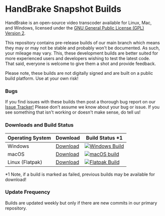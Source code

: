 # HandBrake Snapshot Builds

HandBrake is an open-source video transcoder available for Linux, Mac, and Windows, licensed under the [GNU General Public License (GPL) Version 2](LICENSE).

This repository contains pre-release builds of our main branch which means they may or may not be stable and probably won't be documented. As such, your mileage may vary.
This, these development builds are better suited for more experienced users and developers wishing to test the latest code. That said, everyone is welcome to give them a shot and provide feedback.

Please note, these builds are not digitally signed and are built on a public build platform. Use at your own risk! 

### Bugs

If you find issues with these builds then post a thorough bug report on our [Issue Tracker!](https://github.com/HandBrake/HandBrake/issues)
Please don't assume we know about your bug or issue. If you see something that isn't working or doesn't make sense, do tell us!


### Downloads and Build Status

| Operating System  | Download        | Build Status *1 |
| ----------------- | --------------- | ------------- |
| Windows           | [Download](https://github.com/HandBrake/handbrake-snapshots/releases/tag/win) | [![Windows Build](https://github.com/HandBrake/handbrake-snapshots/actions/workflows/nightly-win.yml/badge.svg)](https://github.com/HandBrake/handbrake-snapshots/actions/workflows/nightly-win.yml)  |
| macOS             | [Download](https://github.com/HandBrake/handbrake-snapshots/releases/tag/mac) | [![macOS build](https://github.com/HandBrake/handbrake-snapshots/actions/workflows/nightly-mac.yml/badge.svg)](https://github.com/HandBrake/handbrake-snapshots/actions/workflows/nightly-mac.yml)  |
| Linux (Flatpak)   | [Download](https://github.com/HandBrake/handbrake-snapshots/releases/tag/lin) | [![Flatpak Build](https://github.com/HandBrake/HandBrake-snapshots/actions/workflows/nightly-linux.yml/badge.svg)](https://github.com/HandBrake/HandBrake-snapshots/actions/workflows/nightly-linux.yml) |

*1 Note, if a build is marked as failed, previous builds may be available for download!

### Update Frequency

Builds are updated weekly but only if there are new commits in our primary repository. 
